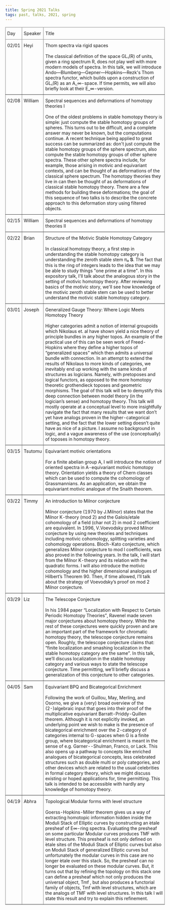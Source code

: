```yaml
---
title: Spring 2021 Talks
tags: past, talks, 2021, spring 
---
```



<p></p>

<style type="text/css">
.tg  {border-collapse:collapse;border-spacing:0;}
.tg td{border-color:black;border-style:solid;border-width:1px;font-size:14px;
  overflow:hidden;padding:10px 5px;word-break:normal;}
.tg th{border-color:black;border-style:solid;border-width:1px;font-size:14px;
  font-weight:normal;overflow:hidden;padding:10px 5px;word-break:normal;}
.tg .tg-0pky{border-color:inherit;text-align:left;vertical-align:top}
</style>
<table class="tg">
<thead>
  <tr>
    <th class="tg-0pky">Day</th>
    <th class="tg-0pky">Speaker</th>
    <th class="tg-0pky">Title</th>
  </tr>
</thead>
<tbody>
  <tr>
    <td class="tg-0pky">02/01</td>
    <td class="tg-0pky">Heyi</td>
    <td class="tg-0pky">Thom spectra via rigid spaces <br> <br> The classical definition of the space GL₁(R) of units, given a ring spectrum R, does not play well with more modern models of spectra. In this talk, we will introduce Ando&mdash;Blumberg&mdash;Gepner&mdash;Hopkins&mdash;Rezk's Thom spectra functor, which builds upon a construction of GL₁(R) as an A_∞-space. If time permits, we will also briefly look at their E_∞-version. </td>
  </tr>
  <tr>
    <td class="tg-0pky">02/08</td>
    <td class="tg-0pky">William</td>
    <td class="tg-0pky">Spectral sequences and deformations of homotopy theories I <br> <br> One of the oldest problems in stable homotopy theory is simple: just compute the stable homotopy groups of spheres. This turns out to be difficult, and a complete answer may never be known, but the computations continue. A recent technique being applied to great success can be summarized as: don't just compute the stable homotopy groups of the sphere spectrum, also compute the stable homotopy groups of other sphere spectra. These other sphere spectra include, for example, those arising in motivic and equivariant contexts, and can be thought of as deformations of the classical sphere spectrum. The homotopy theories they live in can then be thought of as deformations of classical stable homotopy theory. There are a few methods for building these deformations; the goal of this sequence of two talks is to describe the concrete approach to this deformation story using filtered objects. <br> </td>
  </tr>
  <tr>
    <td class="tg-0pky">02/15</td>
    <td class="tg-0pky">William</td>
    <td class="tg-0pky">Spectral sequences and deformations of homotopy theories II</td>
  </tr>
  <tr>
    <td class="tg-0pky">02/22</td>
    <td class="tg-0pky">Brian</td>
    <td class="tg-0pky">Structure of the Motivic Stable Homotopy Category <br> <br>  In classical homotopy theory, a first step in understanding the stable homotopy category is understanding the zeroth stable stem π₀ 𝐒. The fact that this is the ring of integers leads to the idea that we may be able to study things "one prime at a time". In this expository talk, I'll talk about the analogous story in the setting of motivic homotopy theory. After reviewing basics of the motivic story, we'll see how knowledge of the motivic zeroth stable stem can be used to better understand the motivic stable homotopy category.</td>
  </tr>
  <tr>
    <td class="tg-0pky">03/01<br></td>
    <td class="tg-0pky">Joseph<br></td>
    <td class="tg-0pky">Generalized Gauge Theory: Where Logic Meets Homotopy Theory <br> <br> Higher categories admit a notion of internal groupoids which Nikolaus et. al have shown yield a nice theory of principle bundles in any higher topos. An example of the practical use of this can be seen work of Freed-Hopkins where they define a higher topos of “generalized spaces” which then admits a universal bundle with connection. In an attempt to extend the results of Nikolaus to more kinds of categories, we inevitably end up working with the same kinds of structures as logicians. Namely, with pretoposes and logical functors, as  opposed to the more homotopy theoretic grothendieck toposes and geometric morphisms. The goal of this talk will be to demystify this deep connection between model theory (in the logician’s sense) and homotopy theory. This talk will mostly operate at a conceptual level to more insightfully navigate the fact that many results that we want don’t yet have analogs proven in the higher-categorical setting, and the fact that the lower setting doesn’t quite have as nice of a picture. I assume no background in logic, and a vague awareness of the use (conceptually) of toposes in homotopy theory. </td>
  </tr>
  <tr>
    <td class="tg-0pky">03/15</td>
    <td class="tg-0pky">Tsutomu</td>
    <td class="tg-0pky">Equivariant motivic orientations <br> <br>  For a finite abelian group A, I will introduce the notion of oriented spectra in A-equivariant motivic homotopy theory. Orientation yields a theory of Chern classes which can be used to compute the cohomology of Grassmannians. As an application, we obtain the equivariant motivic analogue of the Snaith theorem.</td>
  </tr>
  <tr>
    <td class="tg-0pky">03/22</td>
    <td class="tg-0pky">Timmy</td>
    <td class="tg-0pky">An introduction to Milnor conjecture <br> <br> Milnor conjecture (1970 by J.Milnor) states that the Milnor K-theory (mod 2) and the Galois/etale cohomology of a field  (char not 2) in mod 2 coefficient are equivalent. In 1996, V.Voevodsky proved Milnor conjecture by using new theories and techniques including motivic cohomology, splitting varieties and cohomology operations. Bloch-Kato conjecture, which generalizes Milnor conjecture to mod l coefficients, was also proved in the following years. In the talk, I will start from the Milnor K-theory and its relation with the quadratic forms. I will also introduce the motivic cohomology and the higher dimensional analogues of Hilbert’s Theorem 90. Then, if time allowed, I’ll talk about the strategy of Voevodsky’s proof on mod 2 Milnor conjecture. </td>
  </tr>
  <tr>
    <td class="tg-0pky">03/29</td>
    <td class="tg-0pky">Liz</td>
    <td class="tg-0pky">The Telescope Conjecture <br> <br> In his 1984 paper “Localization with Respect to Certain Periodic Homotopy Theories”, Ravenel made seven major conjectures about homotopy theory. While the rest of these conjectures were quickly proven and are an important part of the framework for chromatic homotopy theory, the telescope conjecture remains open. Roughly, the telescope conjecture claims that: “finite localization and smashing localization in the stable homotopy category are the same”. In this talk, we’ll discuss localization in the stable homotopy category and various ways to state the telescope conjecture. Time permitting, we’ll briefly discuss a generalization of this conjecture to other categories.   </td>
  </tr>
  <tr>
    <td class="tg-0pky">04/05</td>
    <td class="tg-0pky">Sam</td>
    <td class="tg-0pky">Equivariant BPQ and Bicategorical Enrichment <br> <br> Following the work of Guillou, May, Merling, and Osorno, we give a (very) broad overview of the (2-)algebraic input that goes into their proof of the multiplicative equivariant Barratt-Priddy-Quillen theorem. Although it is not explicitly invoked, an underlying point we wish to make is the presence of bicategorical enrichment over the 2-category of categories internal to G-spaces when G is a finite group, where bicategorical enrichment is meant in the sense of e.g. Garner--Shulman, Franco, or Lack. This also opens up a pathway to concepts like enriched analogues of bicategorical concepts, less celebrated structures such as double multi or poly categories, and other devices which are related to the usual celebrities in formal category theory, which we might discuss existing or hoped applications for, time permitting. This talk is intended to be accessible with hardly any knowledge of homotopy theory. </td>
  </tr>
  <tr>
    <td class="tg-0pky">04/19</td>
    <td class="tg-0pky">Abhra</td>
    <td class="tg-0pky">Topological Modular forms with level structure <br> <br> Goerss-Hopkins-Miller theorem gives us a way of extracting homotopic information hidden inside the Moduli Stack of Elliptic curves by constructing an ́etale presheaf of E∞-ring spectra. Evaluating the presheaf on some particular Modular curves produces TMF with level structure. This presheaf is not only defined on ́etale sites of the Moduli Stack of Elliptic curves but also on Moduli Stack of generalized Elliptic curves but unfortunately the modular curves in this case are no longer ́etale over this stack. So, the presheaf can no longer be evaluated on these modular curves. But, it turns out that by refining the topology on this stack one can define a presheaf which not only produces the universal object, Tmf , but also produces a functorial family of objects, Tmf with level structures, which are the analogs of TMF with level structures. In this talk I will state this result and try to explain this refinement. </td>
  </tr>
</tbody>
</table>
